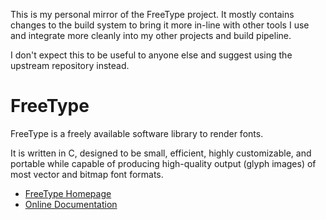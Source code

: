 This is my personal mirror of the FreeType project. It mostly contains changes
to the build system to bring it more in-line with other tools I use and
integrate more cleanly into my other projects and build pipeline.

I don't expect this to be useful to anyone else and suggest using the upstream
repository instead.

# FreeType

FreeType is a freely available software library to render fonts.

It is written in C, designed to be small, efficient, highly customizable, and
portable while capable of producing high-quality output (glyph images) of most
vector and bitmap font formats.

* [FreeType Homepage](http://www.freetype.org)
* [Online Documentation](http://www.freetype.org/freetype2/documentation.html)

